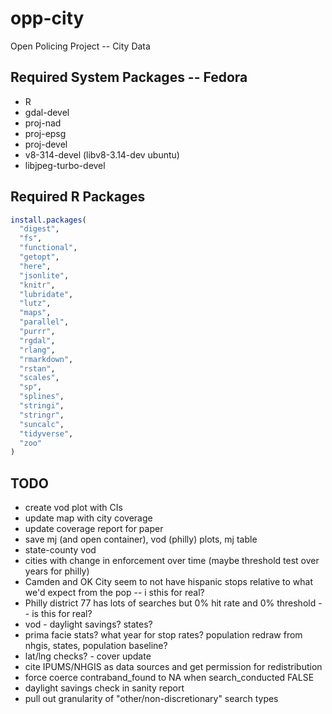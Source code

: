 # opp-city
Open Policing Project -- City Data

## Required System Packages -- Fedora
* R
* gdal-devel
* proj-nad
* proj-epsg
* proj-devel
* v8-314-devel (libv8-3.14-dev ubuntu)
* libjpeg-turbo-devel

## Required R Packages
```R
install.packages(
  "digest",
  "fs",
  "functional",
  "getopt",
  "here",
  "jsonlite",
  "knitr",
  "lubridate",
  "lutz",
  "maps",
  "parallel",
  "purrr",
  "rgdal",
  "rlang",
  "rmarkdown",
  "rstan",
  "scales",
  "sp",
  "splines",
  "stringi",
  "stringr",
  "suncalc",
  "tidyverse",
  "zoo"
)
```
  
## TODO
* create vod plot with CIs
* update map with city coverage
* update coverage report for paper
* save mj (and open container), vod (philly) plots, mj table
* state-county vod
* cities with change in enforcement over time (maybe threshold test over years for philly) 
* Camden and OK City seem to not have hispanic stops relative to what we'd expect from the pop -- i sthis for real?
* Philly district 77 has lots of searches but 0% hit rate and 0% threshold -- is this for real?
* vod - daylight savings? states?
* prima facie stats? what year for stop rates? population redraw from nhgis,
  states, population baseline?
* lat/lng checks? - cover update
* cite IPUMS/NHGIS as data sources and get permission for redistribution
* force coerce contraband_found to NA when search_conducted FALSE
* daylight savings check in sanity report
* pull out granularity of "other/non-discretionary" search types
